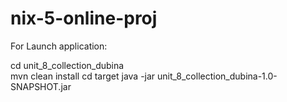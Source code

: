 # nix-5-online-proj
For Launch application:

cd unit_8_collection_dubina\
mvn clean install
cd target
java -jar unit_8_collection_dubina-1.0-SNAPSHOT.jar
